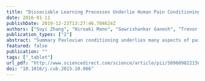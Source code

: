 ```yaml
---
title: "Dissociable Learning Processes Underlie Human Pain Conditioning"
date: 2016-01-11
publishDate: 2019-12-23T13:27:46.704624Z
authors: ["Suyi Zhang", "Hiroaki Mano", "Gowrishankar Ganesh", "Trevor Robbins", "Ben Seymour"]
publication_types: ["2"]
abstract: "Summary Pavlovian conditioning underlies many aspects of pain behavior, including fear and threat detection [1], escape and avoidance learning [2], and endogenous analgesia [3]. Although a central role for the amygdala is well established [4], both human and animal studies implicate other brain regions in learning, notably ventral striatum and cerebellum [5]. It remains unclear whether these regions make different contributions to a single aversive learning process or represent independent learning mechanisms that interact to generate the expression of pain-related behavior. We designed a human parallel aversive conditioning paradigm in which different Pavlovian visual cues probabilistically predicted thermal pain primarily to either the left or right arm and studied the acquisition of conditioned Pavlovian responses using combined physiological recordings and fMRI. Using computational modeling based on reinforcement learning theory, we found that conditioning involves two distinct types of learning process. First, a non-specific “preparatory” system learns aversive facial expressions and autonomic responses such as skin conductance. The associated learning signals—the learned associability and prediction error—were correlated with fMRI brain responses in amygdala-striatal regions, corresponding to the classic aversive (fear) learning circuit. Second, a specific lateralized system learns “consummatory” limb-withdrawal responses, detectable with electromyography of the arm to which pain is predicted. Its related learned associability was correlated with responses in ipsilateral cerebellar cortex, suggesting a novel computational role for the cerebellum in pain. In conclusion, our results show that the overall phenotype of conditioned pain behavior depends on two dissociable reinforcement learning circuits."
featured: false
publication: ""
tags: ["_tablet"]
url_pdf: "http://www.sciencedirect.com/science/article/pii/S0960982215013603"
doi: "10.1016/j.cub.2015.10.066"
---
```


